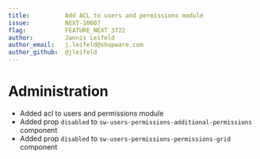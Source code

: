 ```yaml
---
title:          Add ACL to users and permissions module
issue:          NEXT-10607
flag:           FEATURE_NEXT_3722
author:         Jannis Leifeld
author_email:   j.leifeld@shopware.com
author_github:  @jleifeld
---
```

# Administration
* Added acl to users and permissions module
* Added prop `disabled` to `sw-users-permissions-additional-permissions` component
* Added prop `disabled` to `sw-users-permissions-permissions-grid` component
